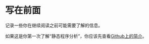 # 写在前面

记录一些你在继续阅读之前可能需要了解的信息。

如果这是你第一次了解“静态程序分析”，你应该先查看[Github上的简介](https://github.com/RangerNJU/Static-Program-Analysis-Book)。

